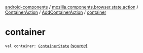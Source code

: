 [android-components](../../../index.md) / [mozilla.components.browser.state.action](../../index.md) / [ContainerAction](../index.md) / [AddContainerAction](index.md) / [container](./container.md)

# container

`val container: `[`ContainerState`](../../../mozilla.components.browser.state.state/-container-state/index.md) [(source)](https://github.com/mozilla-mobile/android-components/blob/master/components/browser/state/src/main/java/mozilla/components/browser/state/action/BrowserAction.kt#L600)